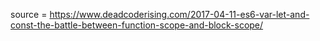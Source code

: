 <script>
In the pre-ES6 era, there was only one way of declaring variables in JavaScript — being the usage of var.

var has always had this special aura of misconception — this probably because of how the behaviour of variables declared with var distinguishes from most other programming languages. With that said, the whole thing has a pretty natural explanation — the scope.

The thing is, var is function scoped. This type of scope acts a bit different from the more heavily used block scope.

Let’s look at what this means.

var — function scope
As mentioned, a variable being declared using var will be function scoped, meaning it will exist within the scope of the function it’s declared inside of.
function myFunc() {  
  var name = 'Luke'
  console.log(name); // 'Luke'
}

myFunc();

console.log(name); // name is not defined  
As you can see, the variable declared with var inside the function, is not reachable from outside the function.

With that said, other types of blocks — like if-statements, loops etc — will not be considered as a scope.

if(true) {  
  var name = 'Luke'
}

console.log(name); // 'Luke'  
Using var, the variable name is available outside the if-statement it was declared inside of. This is because they're in the same scope.

However, with the introduction of ES6, two new ways of declaring variables were introduced.

let and const — the introduction of block scope
In ES6, let and const were introduced as alternative ways of declaring variables — both being blocked scoped.

This will probably resonate way better with you if you’re used to any other language than JavaScript.

In block scope, any block will be a scope. This will give a more consistent behaviour.

This means that a function still is a valid scope just like with var.

function myFunc() {  
  let name = 'Luke'
  console.log(name); // 'Luke'
}

myFunc();

console.log(name); // name is not defined  
But in this case also other type of blocks qualifies as a scope — like if-statements.

if(true) {  
  let name = 'Luke'
}

console.log(name); // name is not defined  
When function scope gets confusing
Now that we got the difference between function scope and block scope covered — let’s see why this quickly can get confusing.

Having a local variable inside a scope with the same name as a variable in the outer scope is perfectly fine.

var name = 'Luke';

const func = () => {  
  var name = 'Phil';
  console.log(name); // 'Phil'
}

func();

console.log(name); // 'Luke'  
As expected, name in the outer scope keeps the initial declaration value ‘Luke’ even after func — containing an equally named local variable — has been executed.

The problem however is that since function scope only covers functions and not other types of blocks, we would get a quite different behavior with other blocks.

var name = 'Luke';

if (true) {  
  var name = 'Phil';
  console.log(name); // 'Phil'
}

console.log(name); // 'Phil'  
In this scenario ‘Phil’ will be printed in both places. This is because both variables are in the same scope, resulting in ‘Phil’ overriding the first variable declaration.

As you can imagine, with increasing complexity, this could quickly become a real headach.

Bringing consistency with blocked scope
If we look at let — which is block scoped — this would stay consistent for all blocks.

let name = 'Luke';

const func = () => {  
  let name = 'Phil';
  console.log(name); // 'Phil'
}

func();

console.log(name); // 'Luke'  
let name = 'Luke';

if (true) {  
  let name = 'Phil';
  console.log(name); // 'Phil'
}

console.log(name); // 'Luke'  
What about loops?
Let's take a look at another example to really understand the different behaviours.

Say we want to make a loop that pushes lazy functions to an array. Each of these function will print the current index.

Let's start by looking at what would happen if we used var.

var printsToBeExecuted = [];

for (var i = 0; i < 3; i++) {  
  printsToBeExecuted.push(() => console.log(i));
}

printsToBeExecuted.forEach(f => f());  
// Output: 3, 3, 3
Again, if you're used to block scope, this would feel a bit odd. You would expect 0, 1, 2 right?

The explanation is simply that a loop is not a scope when using var. So instead of creating a local variable i for each increment, it'll end up printing the final value for the variable for all the functions.

One solution that would work would be to wrap the function within another function, then execute it directly. This way we would get a proper scope for each element.

var printsToBeExecuted = [];

for (var i = 0; i < 3; i++) {  
  printsToBeExecuted.push(
    ((ii) => () => console.log(ii))(i));
}

printsToBeExecuted.forEach(f => f());  
// Output: 0, 1, 2
Great, we got the output we expected, but it was a bit verbose right?

If we now look at a solution using the block scoped let for the iteration variable, we would get the simplicity of the first example as well as the expected result.

var printsToBeExecuted = [];

for (let i = 0; i < 3; i++) {  
  printsToBeExecuted.push(() => console.log(i));
}

printsToBeExecuted.forEach(f => f());  
// Output: 0, 1, 2

</script>

source = https://www.deadcoderising.com/2017-04-11-es6-var-let-and-const-the-battle-between-function-scope-and-block-scope/

<script>
See Global timeout functions
setTimeout()

Syntax
var timeoutID = scope.setTimeout(function[, delay, arg1, arg2, ...]);
-delay optional if not assigned, set to 0 and run immediately.
- args are optional as well and this function sees varied use. 

!!!!
setTimeout(); this value can be passed to clearTimeout() to cancel the timeout.
